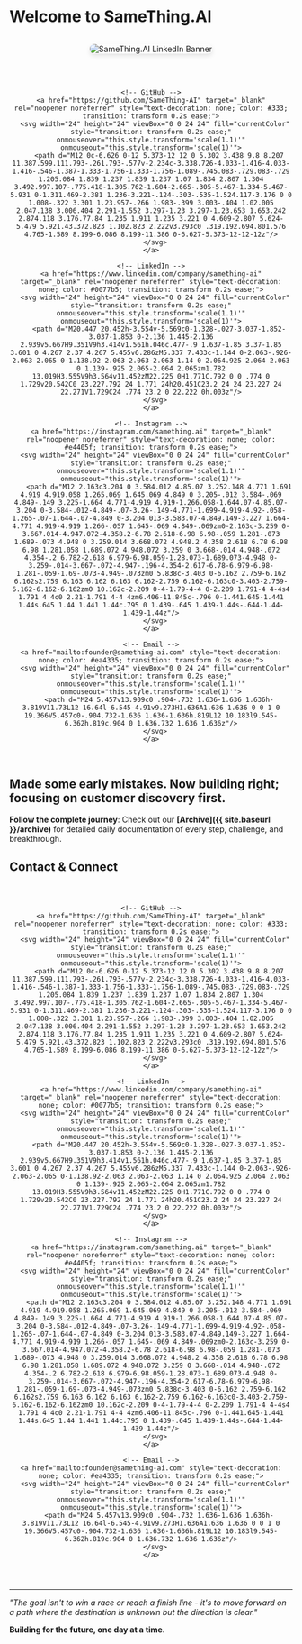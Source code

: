<!-- ---
layout: page
# title: "SameThing.AI - Building the Future of AI-Powered Solutions"
---
 -->
# Welcome to SameThing.AI

<div style="text-align: center; margin: 2rem 0;">
  <img src="{{ site.baseurl }}/assets/images/linkedin%20banner.png" alt="SameThing.AI LinkedIn Banner" style="max-width: 100%; height: auto; border-radius: 8px; box-shadow: 0 4px 8px rgba(0,0,0,0.1);">
</div>

<!-- Social Media Icons -->
<div style="text-align: center; margin: 1.5rem 0; padding: 1rem 0;">
  <div style="display: inline-flex; gap: 1.5rem; align-items: center; flex-wrap: wrap; justify-content: center;">
    
    <!-- GitHub -->
    <a href="https://github.com/SameThing-AI" target="_blank" rel="noopener noreferrer" style="text-decoration: none; color: #333; transition: transform 0.2s ease;">
      <svg width="24" height="24" viewBox="0 0 24 24" fill="currentColor" style="transition: transform 0.2s ease;" onmouseover="this.style.transform='scale(1.1)'" onmouseout="this.style.transform='scale(1)'">
        <path d="M12 0c-6.626 0-12 5.373-12 12 0 5.302 3.438 9.8 8.207 11.387.599.111.793-.261.793-.577v-2.234c-3.338.726-4.033-1.416-4.033-1.416-.546-1.387-1.333-1.756-1.333-1.756-1.089-.745.083-.729.083-.729 1.205.084 1.839 1.237 1.839 1.237 1.07 1.834 2.807 1.304 3.492.997.107-.775.418-1.305.762-1.604-2.665-.305-5.467-1.334-5.467-5.931 0-1.311.469-2.381 1.236-3.221-.124-.303-.535-1.524.117-3.176 0 0 1.008-.322 3.301 1.23.957-.266 1.983-.399 3.003-.404 1.02.005 2.047.138 3.006.404 2.291-1.552 3.297-1.23 3.297-1.23.653 1.653.242 2.874.118 3.176.77.84 1.235 1.911 1.235 3.221 0 4.609-2.807 5.624-5.479 5.921.43.372.823 1.102.823 2.222v3.293c0 .319.192.694.801.576 4.765-1.589 8.199-6.086 8.199-11.386 0-6.627-5.373-12-12-12z"/>
      </svg>
    </a>
    
    <!-- LinkedIn -->
    <a href="https://www.linkedin.com/company/samething-ai" target="_blank" rel="noopener noreferrer" style="text-decoration: none; color: #0077b5; transition: transform 0.2s ease;">
      <svg width="24" height="24" viewBox="0 0 24 24" fill="currentColor" style="transition: transform 0.2s ease;" onmouseover="this.style.transform='scale(1.1)'" onmouseout="this.style.transform='scale(1)'">
        <path d="M20.447 20.452h-3.554v-5.569c0-1.328-.027-3.037-1.852-3.037-1.853 0-2.136 1.445-2.136 2.939v5.667H9.351V9h3.414v1.561h.046c.477-.9 1.637-1.85 3.37-1.85 3.601 0 4.267 2.37 4.267 5.455v6.286zM5.337 7.433c-1.144 0-2.063-.926-2.063-2.065 0-1.138.92-2.063 2.063-2.063 1.14 0 2.064.925 2.064 2.063 0 1.139-.925 2.065-2.064 2.065zm1.782 13.019H3.555V9h3.564v11.452zM22.225 0H1.771C.792 0 0 .774 0 1.729v20.542C0 23.227.792 24 1.771 24h20.451C23.2 24 24 23.227 24 22.271V1.729C24 .774 23.2 0 22.222 0h.003z"/>
      </svg>
    </a>
    
    <!-- Instagram -->
    <a href="https://instagram.com/samething.ai" target="_blank" rel="noopener noreferrer" style="text-decoration: none; color: #e4405f; transition: transform 0.2s ease;">
      <svg width="24" height="24" viewBox="0 0 24 24" fill="currentColor" style="transition: transform 0.2s ease;" onmouseover="this.style.transform='scale(1.1)'" onmouseout="this.style.transform='scale(1)'">
        <path d="M12 2.163c3.204 0 3.584.012 4.85.07 3.252.148 4.771 1.691 4.919 4.919.058 1.265.069 1.645.069 4.849 0 3.205-.012 3.584-.069 4.849-.149 3.225-1.664 4.771-4.919 4.919-1.266.058-1.644.07-4.85.07-3.204 0-3.584-.012-4.849-.07-3.26-.149-4.771-1.699-4.919-4.92-.058-1.265-.07-1.644-.07-4.849 0-3.204.013-3.583.07-4.849.149-3.227 1.664-4.771 4.919-4.919 1.266-.057 1.645-.069 4.849-.069zm0-2.163c-3.259 0-3.667.014-4.947.072-4.358.2-6.78 2.618-6.98 6.98-.059 1.281-.073 1.689-.073 4.948 0 3.259.014 3.668.072 4.948.2 4.358 2.618 6.78 6.98 6.98 1.281.058 1.689.072 4.948.072 3.259 0 3.668-.014 4.948-.072 4.354-.2 6.782-2.618 6.979-6.98.059-1.28.073-1.689.073-4.948 0-3.259-.014-3.667-.072-4.947-.196-4.354-2.617-6.78-6.979-6.98-1.281-.059-1.69-.073-4.949-.073zm0 5.838c-3.403 0-6.162 2.759-6.162 6.162s2.759 6.163 6.162 6.163 6.162-2.759 6.162-6.163c0-3.403-2.759-6.162-6.162-6.162zm0 10.162c-2.209 0-4-1.79-4-4 0-2.209 1.791-4 4-4s4 1.791 4 4c0 2.21-1.791 4-4 4zm6.406-11.845c-.796 0-1.441.645-1.441 1.44s.645 1.44 1.441 1.44c.795 0 1.439-.645 1.439-1.44s-.644-1.44-1.439-1.44z"/>
      </svg>
    </a>
    
    <!-- Email -->
    <a href="mailto:founder@samething-ai.com" style="text-decoration: none; color: #ea4335; transition: transform 0.2s ease;">
      <svg width="24" height="24" viewBox="0 0 24 24" fill="currentColor" style="transition: transform 0.2s ease;" onmouseover="this.style.transform='scale(1.1)'" onmouseout="this.style.transform='scale(1)'">
        <path d="M24 5.457v13.909c0 .904-.732 1.636-1.636 1.636h-3.819V11.73L12 16.64l-6.545-4.91v9.273H1.636A1.636 1.636 0 0 1 0 19.366V5.457c0-.904.732-1.636 1.636-1.636h.819L12 10.183l9.545-6.362h.819c.904 0 1.636.732 1.636 1.636z"/>
      </svg>
    </a>
    
  </div>
</div>

## Made some early mistakes. Now building right; focusing on customer discovery first. 

**Follow the complete journey**: Check out our **[Archive]({{ site.baseurl }}/archive)** for detailed daily documentation of every step, challenge, and breakthrough.

## Contact & Connect

<div style="text-align: center; margin: 1.5rem 0; padding: 1rem 0;">
  <div style="display: inline-flex; gap: 1.5rem; align-items: center; flex-wrap: wrap; justify-content: center;">
    
    <!-- GitHub -->
    <a href="https://github.com/SameThing-AI" target="_blank" rel="noopener noreferrer" style="text-decoration: none; color: #333; transition: transform 0.2s ease;">
      <svg width="24" height="24" viewBox="0 0 24 24" fill="currentColor" style="transition: transform 0.2s ease;" onmouseover="this.style.transform='scale(1.1)'" onmouseout="this.style.transform='scale(1)'">
        <path d="M12 0c-6.626 0-12 5.373-12 12 0 5.302 3.438 9.8 8.207 11.387.599.111.793-.261.793-.577v-2.234c-3.338.726-4.033-1.416-4.033-1.416-.546-1.387-1.333-1.756-1.333-1.756-1.089-.745.083-.729.083-.729 1.205.084 1.839 1.237 1.839 1.237 1.07 1.834 2.807 1.304 3.492.997.107-.775.418-1.305.762-1.604-2.665-.305-5.467-1.334-5.467-5.931 0-1.311.469-2.381 1.236-3.221-.124-.303-.535-1.524.117-3.176 0 0 1.008-.322 3.301 1.23.957-.266 1.983-.399 3.003-.404 1.02.005 2.047.138 3.006.404 2.291-1.552 3.297-1.23 3.297-1.23.653 1.653.242 2.874.118 3.176.77.84 1.235 1.911 1.235 3.221 0 4.609-2.807 5.624-5.479 5.921.43.372.823 1.102.823 2.222v3.293c0 .319.192.694.801.576 4.765-1.589 8.199-6.086 8.199-11.386 0-6.627-5.373-12-12-12z"/>
      </svg>
    </a>
    
    <!-- LinkedIn -->
    <a href="https://www.linkedin.com/company/samething-ai" target="_blank" rel="noopener noreferrer" style="text-decoration: none; color: #0077b5; transition: transform 0.2s ease;">
      <svg width="24" height="24" viewBox="0 0 24 24" fill="currentColor" style="transition: transform 0.2s ease;" onmouseover="this.style.transform='scale(1.1)'" onmouseout="this.style.transform='scale(1)'">
        <path d="M20.447 20.452h-3.554v-5.569c0-1.328-.027-3.037-1.852-3.037-1.853 0-2.136 1.445-2.136 2.939v5.667H9.351V9h3.414v1.561h.046c.477-.9 1.637-1.85 3.37-1.85 3.601 0 4.267 2.37 4.267 5.455v6.286zM5.337 7.433c-1.144 0-2.063-.926-2.063-2.065 0-1.138.92-2.063 2.063-2.063 1.14 0 2.064.925 2.064 2.063 0 1.139-.925 2.065-2.064 2.065zm1.782 13.019H3.555V9h3.564v11.452zM22.225 0H1.771C.792 0 0 .774 0 1.729v20.542C0 23.227.792 24 1.771 24h20.451C23.2 24 24 23.227 24 22.271V1.729C24 .774 23.2 0 22.222 0h.003z"/>
      </svg>
    </a>
    
    <!-- Instagram -->
    <a href="https://instagram.com/samething.ai" target="_blank" rel="noopener noreferrer" style="text-decoration: none; color: #e4405f; transition: transform 0.2s ease;">
      <svg width="24" height="24" viewBox="0 0 24 24" fill="currentColor" style="transition: transform 0.2s ease;" onmouseover="this.style.transform='scale(1.1)'" onmouseout="this.style.transform='scale(1)'">
        <path d="M12 2.163c3.204 0 3.584.012 4.85.07 3.252.148 4.771 1.691 4.919 4.919.058 1.265.069 1.645.069 4.849 0 3.205-.012 3.584-.069 4.849-.149 3.225-1.664 4.771-4.919 4.919-1.266.058-1.644.07-4.85.07-3.204 0-3.584-.012-4.849-.07-3.26-.149-4.771-1.699-4.919-4.92-.058-1.265-.07-1.644-.07-4.849 0-3.204.013-3.583.07-4.849.149-3.227 1.664-4.771 4.919-4.919 1.266-.057 1.645-.069 4.849-.069zm0-2.163c-3.259 0-3.667.014-4.947.072-4.358.2-6.78 2.618-6.98 6.98-.059 1.281-.073 1.689-.073 4.948 0 3.259.014 3.668.072 4.948.2 4.358 2.618 6.78 6.98 6.98 1.281.058 1.689.072 4.948.072 3.259 0 3.668-.014 4.948-.072 4.354-.2 6.782-2.618 6.979-6.98.059-1.28.073-1.689.073-4.948 0-3.259-.014-3.667-.072-4.947-.196-4.354-2.617-6.78-6.979-6.98-1.281-.059-1.69-.073-4.949-.073zm0 5.838c-3.403 0-6.162 2.759-6.162 6.162s2.759 6.163 6.162 6.163 6.162-2.759 6.162-6.163c0-3.403-2.759-6.162-6.162-6.162zm0 10.162c-2.209 0-4-1.79-4-4 0-2.209 1.791-4 4-4s4 1.791 4 4c0 2.21-1.791 4-4 4zm6.406-11.845c-.796 0-1.441.645-1.441 1.44s.645 1.44 1.441 1.44c.795 0 1.439-.645 1.439-1.44s-.644-1.44-1.439-1.44z"/>
      </svg>
    </a>
    
    <!-- Email -->
    <a href="mailto:founder@samething-ai.com" style="text-decoration: none; color: #ea4335; transition: transform 0.2s ease;">
      <svg width="24" height="24" viewBox="0 0 24 24" fill="currentColor" style="transition: transform 0.2s ease;" onmouseover="this.style.transform='scale(1.1)'" onmouseout="this.style.transform='scale(1)'">
        <path d="M24 5.457v13.909c0 .904-.732 1.636-1.636 1.636h-3.819V11.73L12 16.64l-6.545-4.91v9.273H1.636A1.636 1.636 0 0 1 0 19.366V5.457c0-.904.732-1.636 1.636-1.636h.819L12 10.183l9.545-6.362h.819c.904 0 1.636.732 1.636 1.636z"/>
      </svg>
    </a>
    
  </div>
</div>

---

*"The goal isn't to win a race or reach a finish line - it's to move forward on a path where the destination is unknown but the direction is clear."*

**Building for the future, one day at a time.**